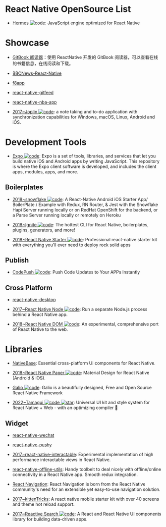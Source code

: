 # React Native OpenSource List

- [Hermes ![code](https://ng-tech.icu/assets/code.svg)](https://hermesengine.dev/): JavaScript engine optimized for React Native

# Showcase

- [GitBook 阅读器](https://github.com/le0zh/gitbook-reader-rn)：使用 ReactNative 开发的 GitBook 阅读器，可以查看在线的书籍信息，在线阅读和下载。

- [BBCNews-React-Native](https://github.com/joeltrew/BBCNews-React-Native)

- [f8app](https://github.com/fbsamples/f8app)

- [react-native-gitfeed](https://github.com/xiekw2010/react-native-gitfeed)

- [react-native-nba-app](https://github.com/wwayne/react-native-nba-app)

- [2017~Joplin ![code](https://ng-tech.icu/assets/code.svg)](https://github.com/laurent22/joplin): a note taking and to-do application with synchronization capabilities for Windows, macOS, Linux, Android and iOS.

# Development Tools

- [Expo ![code](https://ng-tech.icu/assets/code.svg)](https://github.com/expo/expo): Expo is a set of tools, libraries, and services that let you build native iOS and Android apps by writing JavaScript. This repository is where the Expo client software is developed, and includes the client apps, modules, apps, and more.

## Boilerplates

- [2018~snowflake ![code](https://ng-tech.icu/assets/code.svg)](https://github.com/bartonhammond/snowflake): A React-Native Android iOS Starter App/ BoilerPlate / Example with Redux, RN Router, & Jest with the Snowflake Hapi Server running locally or on RedHat OpenShift for the backend, or a Parse Server running locally or remotely on Heroku

- [2018~Ignite ![code](https://ng-tech.icu/assets/code.svg)](https://github.com/infinitered/ignite): The hottest CLI for React Native, boilerplates, plugins, generators, and more!

- [2018~React Native Starter ![code](https://ng-tech.icu/assets/code.svg)](https://github.com/ueno-llc/react-native-starter): Professional react-native starter kit with everything you'll ever need to deploy rock solid apps

## Publish

- [CodePush ![code](https://ng-tech.icu/assets/code.svg)](https://microsoft.github.io/code-push/): Push Code Updates to Your APPs Instantly

## Cross Platform

- [react-native-desktop](https://github.com/ptmt/react-native-desktop)

- [2017~React Native Node ![code](https://ng-tech.icu/assets/code.svg)](https://github.com/staltz/react-native-node): Run a separate Node.js process behind a React Native app.

- [2018~React Native DOM ![code](https://ng-tech.icu/assets/code.svg)](https://github.com/vincentriemer/react-native-dom): An experimental, comprehensive port of React Native to the web.

# Libraries

- [NativeBase](https://github.com/GeekyAnts/NativeBase): Essential cross-platform UI components for React Native.

- [2018~React Native Paper ![code](https://ng-tech.icu/assets/code.svg)](https://parg.co/U1m): Material Design for React Native (Android & iOS).

- [Galio ![code](https://ng-tech.icu/assets/code.svg)](https://github.com/galio-org/galio): Galio is a beautifully designed, Free and Open Source React Native Framework

- [2022~Tamagui ![code](https://ng-tech.icu/assets/code.svg) ![star](https://img.shields.io/github/stars/tamagui/tamagui)](https://github.com/tamagui/tamagui): Universal UI kit and style system for React Native + Web - with an optimizing compiler 🚄

## Widget

- [react-native-wechat](https://github.com/weflex/react-native-wechat)

- [react-native-pushy](https://github.com/reactnativecn/react-native-pushy)

- [2017~react-native-interactable](https://github.com/wix/react-native-interactable): Experimental implementation of high performance interactable views in React Native.

- [react-native-offline-utils](https://github.com/rauliyohmc/react-native-offline-utils): Handy toolbelt to deal nicely with offline/online connectivity in a React Native app. Smooth redux integration.

- [React Navigation](https://github.com/react-community/react-navigation): React Navigation is born from the React Native community's need for an extensible yet easy-to-use navigation solution.

- [2017~kittenTricks](https://github.com/akveo/kittenTricks): A react native mobile starter kit with over 40 screens and theme hot reload support.

- [2017~Reactive Search ![code](https://ng-tech.icu/assets/code.svg)](https://github.com/appbaseio/reactivesearch): A React and React Native UI components library for building data-driven apps.
